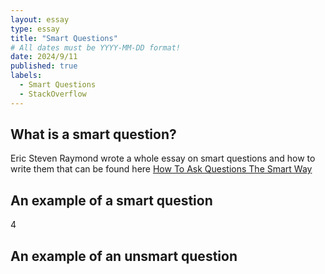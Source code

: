 ```yaml
---
layout: essay
type: essay
title: "Smart Questions"
# All dates must be YYYY-MM-DD format!
date: 2024/9/11
published: true
labels:
  - Smart Questions
  - StackOverflow
---
```


## What is a smart question?

Eric Steven Raymond wrote a whole essay on smart questions and how to write them that can be found here
[How To Ask Questions The Smart Way](http://www.catb.org/esr/faqs/smart-questions.html)

## An example of a smart question

4

## An example of an unsmart question
